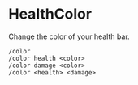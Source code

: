 # HealthColor
Change the color of your health bar.

```
/color
/color health <color>
/color damage <color>
/color <health> <damage>
```